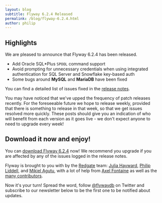 ```yaml
---
layout: blog
subtitle: Flyway 6.2.4 Released
permalink: /blog/flyway-6.2.4.html
author: philip
---
```


## Highlights

We are pleased to announce that Flyway 6.2.4 has been released.

- Add Oracle SQL*Plus `SPOOL` command support
- Avoid prompting for unnecessary credentials when using integrated authentication for SQL Server and Snowflake key-based auth
- Some bugs around **MySQL** and **MariaDB** have been fixed

You can find a detailed list of issues fixed in the [release notes](/documentation/releaseNotes#6.2.3).

You may have noticed that we've upped the frequency of patch releases recently. For the foreseeable future we hope 
to release weekly, provided that there is something to release in that week, so that we get issues resolved more quickly.
These posts should give you an indication of who will benefit from each version as it goes live - we don't expect
anyone to need to upgrade every week! 

## Download it now and enjoy!

You can [download Flyway 6.2.4](/download) now! We recommend you upgrade if you are affected by any
of the issues logged in the release notes.

Flyway is brought to you with <i class="fa fa-heart"></i> by the [Redgate](https://red-gate.com) team:
[Julia Hayward](https://twitter.com/Julia_Hayward),
[Philip Liddell](https://github.com/Lyeeedar), and [Mikiel Agutu](https://twitter.com/mikielagutu),
with a lot of help from [Axel Fontaine](https://twitter.com/axelfontaine)
as well as the [many contributors](/documentation/contribute/hallOfFame).

Now it's your turn! Spread the word, follow [@flywaydb](https://twitter.com/flywaydb) on Twitter and
subscribe to our newsletter below to be the first one to be notified about updates.
